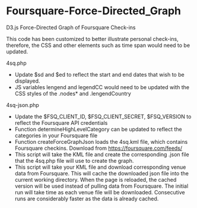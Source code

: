 Foursquare-Force-Directed_Graph
====================

D3.js Force-Directed Graph of Foursquare Check-ins

This code has been customized to better illustrate personal check-ins, therefore, the CSS and other elements such as time span would need to be updated. 

4sq.php
 - Update $sd and $ed to reflect the start and end dates that wish to be displayed.
 - JS variables lengend and legendCC would need to be updated with the CSS styles of the .nodes* and .lengendCountry

4sq-json.php
 - Update the $FSQ_CLIENT_ID, $FSQ_CLIENT_SECRET, $FSQ_VERSION to reflect the Foursquare API credentials
 - Function determineHighLevelCategory can be updated to reflect the categories in your Foursquare file
 - Function createForceGraphJson loads the 4sq.kml file, which contains Foursquare checkins. Download from https://foursquare.com/feeds/
 - This script will take the KML file and create the corresponding .json file that the 4sq.php file will use to create the graph.
 - This script will take your KML file and download corresponding venue data from Foursquare. This will cache the downloaded json file into the current working directory. When the page is reloaded, the cached version will be used instead of pulling data from Foursquare. The initial run will take time as each venue file will be downloaded. Consecutive runs are considerably faster as the data is already cached.